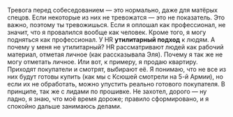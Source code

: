 Тревога перед собеседованием — это нормально, даже для матёрых спецов. Если некоторые из них не тревожатся — это не показатель. Это важно, поэтому ты тревожишься.
Если я оплошал как профессионал, не значит, что я провалился вообще как человек. Кроме того, я могу подняться как профессионал.
У HR **утилитарный подход** к людям. А почему у меня не утилитарный? HR рассматривают людей как рабочий материал, отметая личное (как рассказывала Эля). Почему я так же не могу отметать личное. Или вот, к примеру, я продаю квартиру. Приходят покупатели и смотрят, выбирают её. Я понимаю, что не все из них будут готовы купить (как мы с Ксюшей смотрели на 5-й Армии), но если их не обработать, можно упустить реально готового покупателя. В принципе, так же с лидами по прошивке. Не захотел, дорого — ну ладно, я знаю, что моё время дороже; правило сформировано, и я спокойно дальше занимаюсь делами.

